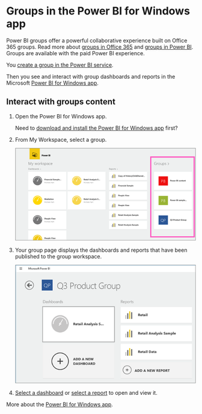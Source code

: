 ﻿<properties 
   pageTitle="Groups in the Power BI for Windows app"
   description="Groups in the Power BI for Windows app"
   services="powerbi" 
   documentationCenter="" 
   authors="pcw3187" 
   manager="mblythe" 
   editor=""
   tags=""/>
 
<tags
   ms.service="powerbi"
   ms.devlang="NA"
   ms.topic="article"
   ms.tgt_pltfrm="NA"
   ms.workload="powerbi"
   ms.date="10/14/2015"
   ms.author="v-pawrig"/>
# Groups in the Power BI for Windows app

Power BI groups offer a powerful collaborative experience built on Office 365 groups. Read more about [groups in Office 365](https://support.office.com/en-US/Article/Find-help-about-Groups-in-Office-365-7a9b321f-b76a-4d53-b98b-a2b0b7946de1) and [groups in Power BI](https://support.powerbi.com/knowledgebase/articles/654247). Groups are available with the paid Power BI experience.


You [create a group in the Power BI service](https://support.powerbi.com/knowledgebase/articles/654250).

Then you see and interact with group dashboards and reports in the Microsoft [Power BI for Windows app](http://support.powerbi.com/knowledgebase/articles/510917-get-started-with-the-power-bi-for-windows-app). 


## Interact with groups content

1.  Open the Power BI for Windows app.

    Need to [download and install the Power BI for Windows app](http://go.microsoft.com/fwlink/?LinkId=526478) first?

2.  From My Workspace, select a group.

    ![](media/powerbi-mobile-groups-in-the-windows-app/group.png)

3.  Your group page displays the dashboards and reports that have been published to the group workspace.

    ![](media/powerbi-mobile-groups-in-the-windows-app/group_workspace.png)

4.  [Select a dashboard](https://support.powerbi.com/knowledgebase/articles/510951) or [select a report](https://support.powerbi.com/knowledgebase/articles/510953) to open and view it.

More about the [Power BI for Windows app](http://support.powerbi.com/knowledgebase/articles/510917-get-started-with-the-power-bi-for-windows-app).


